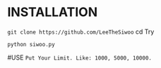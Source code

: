# INSTALLATION
``
git clone https://github.com/LeeTheSiwoo
``
cd Try
```
python siwoo.py
```

#USE
``
Put Your Limit. Like: 1000, 5000, 10000.
``
